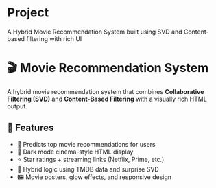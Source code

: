# Project
A Hybrid Movie Recommendation System built using SVD and Content-based filtering with rich UI

# 🎬 Movie Recommendation System

A hybrid movie recommendation system that combines **Collaborative Filtering (SVD)** and **Content-Based Filtering** with a visually rich HTML output.

## 🔧 Features

- 🎥 Predicts top movie recommendations for users
- 🌌 Dark mode cinema-style HTML display
- ⭐ Star ratings + streaming links (Netflix, Prime, etc.)
- 🧠 Hybrid logic using TMDB data and surprise SVD
- 🖼️ Movie posters, glow effects, and responsive design
